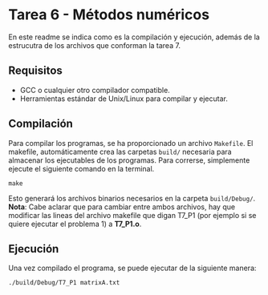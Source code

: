 # Tarea 6 - Métodos numéricos

En este readme se indica como es la compilación y ejecución, además de la estrucutra de los archivos que conforman la tarea 7.

## Requisitos

- GCC o cualquier otro compilador compatible.
- Herramientas estándar de Unix/Linux para compilar y ejecutar.

## Compilación

Para compilar los programas, se ha proporcionado un archivo `Makefile`. El makefile, automáticamente crea las carpetas `build/` necesaria para almacenar los ejecutables de los programas. Para correrse, simplemente ejecute el siguiente comando en la terminal.

```
make
```

Esto generará los archivos binarios necesarios en la carpeta `build/Debug/`. **Nota**: Cabe aclarar que para cambiar entre ambos archivos, hay que modificar las lineas del archivo makefile que digan T7_P1 (por ejemplo si se quiere ejecutar el problema 1) a **T7_P1.o**.

## Ejecución

Una vez compilado el programa, se puede ejecutar de la siguiente manera:

```
./build/Debug/T7_P1 matrixA.txt
```